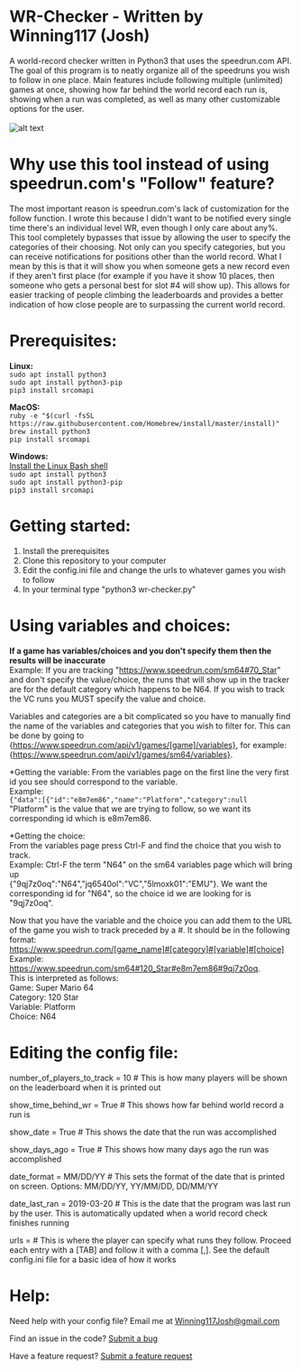 # WR-Checker - Written by Winning117 (Josh)
A world-record checker written in Python3 that uses the speedrun.com API. The goal of this program is to neatly organize all of the speedruns you wish to follow in one place. Main features include following multiple (unlimited) games at once, showing how far behind the world record each run is, showing when a run was completed, as well as many other customizable options for the user.<br />
<br />
![alt text](https://i.imgur.com/ErxixIu.png)

# Why use this tool instead of using speedrun.com's "Follow" feature?
The most important reason is speedrun.com's lack of customization for the follow function. I wrote this because I didn't want to be notified every single time there's an individual level WR, even though I only care about any%. This tool completely bypasses that issue by allowing the user to specify the categories of their choosing. Not only can you specify categories, but you can receive notifications for positions other than the world record. What I mean by this is that it will show you when someone gets a new record even if they aren't first place (for example if you have it show 10 places, then someone who gets a personal best for slot #4 will show up). This allows for easier tracking of people climbing the leaderboards and provides a better indication of how close people are to surpassing the current world record. <br />

# Prerequisites:
**Linux:** <br />
```sudo apt install python3``` <br />
```sudo apt install python3-pip```  <br />
```pip3 install srcomapi```  <br />

**MacOS:** <br />
```ruby -e "$(curl -fsSL https://raw.githubusercontent.com/Homebrew/install/master/install)"``` <br />
```brew install python3``` <br />
```pip install srcomapi``` <br />

**Windows:** <br />
[Install the Linux Bash shell](https://www.howtogeek.com/249966/how-to-install-and-use-the-linux-bash-shell-on-windows-10/) <br />
```sudo apt install python3``` <br />
```sudo apt install python3-pip```  <br />
```pip3 install srcomapi```  <br />

# Getting started:
1) Install the prerequisites <br />
2) Clone this repository to your computer <br />
3) Edit the config.ini file and change the urls to whatever games you wish to follow
4) In your terminal type "python3 wr-checker.py"


# Using variables and choices:

**If a game has variables/choices and you don't specify them then the results will be inaccurate** <br />
Example: If you are tracking "https://www.speedrun.com/sm64#70_Star" and don't specify the value/choice, the runs that will show up in the tracker are for the default category which happens to be N64. If you wish to track the VC runs you MUST specify the value and choice. <br />

Variables and categories are a bit complicated so you have to manually find the name of the variables and categories that you wish to filter for. This can be done by going to {https://www.speedrun.com/api/v1/games/[game]/variables}, for example: {https://www.speedrun.com/api/v1/games/sm64/variables}. <br />


*Getting the variable:
From the variables page on the first line the very first id you see should correspond to the variable. <br />
Example: <br />
```{"data":[{"id":"e8m7em86","name":"Platform","category":null``` <br />
"Platform" is the value that we are trying to follow, so we want its corresponding id which is e8m7em86. <br />

*Getting the choice: <br />
From the variables page press Ctrl-F and find the choice that you wish to track. <br />
Example: Ctrl-F the term "N64" on the sm64 variables page which will bring up  <br />{"9qj7z0oq":"N64","jq6540ol":"VC","5lmoxk01":"EMU"}. We want the corresponding id for "N64", so the choice id we are looking for is "9qj7z0oq". <br />

Now that you have the variable and the choice you can add them to the URL of the game you wish to track preceded by a #. It should be in the following format: <br />
https://www.speedrun.com/[game_name]#[category]#[variable]#[choice] <br />
Example: https://www.speedrun.com/sm64#120_Star#e8m7em86#9qj7z0oq. <br />
This is interpreted as follows: <br />
Game: Super Mario 64 <br />
Category: 120 Star <br />
Variable: Platform <br />
Choice: N64 <br />



# Editing the config file:
number_of_players_to_track = 10 # This is how many players will be shown on the leaderboard when it is printed out <br />

show_time_behind_wr = True # This shows how far behind world record a run is <br />

show_date = True # This shows the date that the run was accomplished <br />

show_days_ago = True # This shows how many days ago the run was accomplished <br />

date_format = MM/DD/YY # This sets the format of the date that is printed on screen. Options: MM/DD/YY, YY/MM/DD, DD/MM/YY <br />

date_last_ran = 2019-03-20 # This is the date that the program was last run by the user. This is automatically updated when a world record check finishes running <br />

urls =  # This is where the player can specify what runs they follow. Proceed each entry with a [TAB] and follow it with a comma [,]. See the default config.ini file for a basic idea of how it works <br />



# Help:
Need help with your config file? Email me at Winning117Josh@gmail.com

Find an issue in the code? [Submit a bug](https://github.com/Winning117/wr-checker/issues)

Have a feature request? [Submit a feature request](https://github.com/Winning117/wr-checker/issues)
